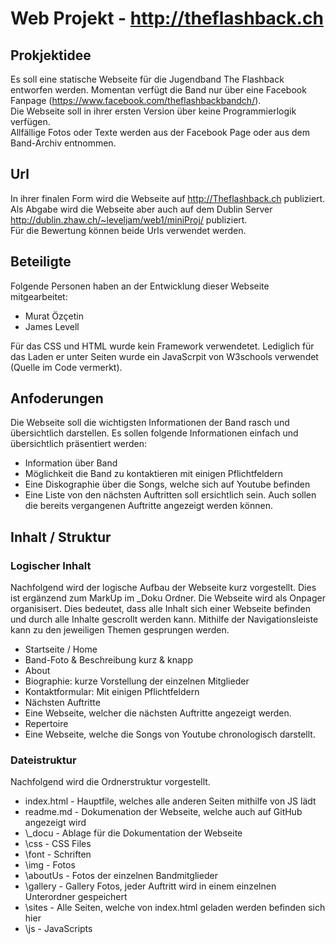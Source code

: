 # Web Projekt - http://theflashback.ch
## Prokjektidee  
Es soll eine statische Webseite für die Jugendband The Flashback entworfen werden. Momentan verfügt die Band nur über eine Facebook Fanpage (https://www.facebook.com/theflashbackbandch/).  
Die Webseite soll in ihrer ersten Version über keine Programmierlogik verfügen.  
Allfällige Fotos oder Texte werden aus der Facebook Page oder aus dem Band-Archiv entnommen.  

## Url
In ihrer finalen Form wird die Webseite auf http://Theflashback.ch publiziert.  
Als Abgabe wird die Webseite aber auch auf dem Dublin Server http://dublin.zhaw.ch/~leveljam/web1/miniProj/ publiziert.  
Für die Bewertung können beide Urls verwendet werden.

## Beteiligte
Folgende Personen haben an der Entwicklung dieser Webseite mitgearbeitet:
* Murat Özçetin  
* James Levell  

Für das CSS und HTML wurde kein Framework verwendetet. Lediglich für das Laden er unter Seiten wurde ein JavaScrpit von W3schools verwendet (Quelle im Code vermerkt).   

## Anfoderungen
Die Webseite soll die wichtigsten Informationen der Band rasch und übersichtlich darstellen. Es sollen folgende Informationen einfach und übersichtlich präsentiert werden:
* Information über Band
* Möglichkeit die Band zu kontaktieren mit einigen Pflichtfeldern
* Eine Diskographie über die Songs, welche sich auf Youtube befinden
* Eine Liste von den nächsten Auftritten soll ersichtlich sein. Auch sollen die bereits vergangenen Auftritte angezeigt werden können.

## Inhalt / Struktur
### Logischer Inhalt
Nachfolgend wird der logische Aufbau der Webseite kurz vorgestellt. Dies ist ergänzend zum MarkUp im \_Doku Ordner. Die Webseite wird als Onpager organisisert. Dies bedeutet, dass alle Inhalt sich einer Webseite befinden und durch alle Inhalte gescrollt werden kann. Mithilfe der Navigationsleiste kann zu den jeweiligen Themen gesprungen werden.

*	Startseite / Home  
 *	Band-Foto & Beschreibung kurz & knapp  
*	About  
 *	Biographie: kurze Vorstellung der einzelnen Mitglieder  
 * 	Kontaktformular: Mit einigen Pflichtfeldern  
*	Nächsten Auftritte  
 * Eine Webseite, welcher die nächsten Auftritte angezeigt werden.  
*	Repertoire  
 *	Eine Webseite, welche die Songs von Youtube chronologisch darstellt.  

### Dateistruktur
Nachfolgend wird die Ordnerstruktur vorgestellt.

* index.html - Hauptfile, welches alle anderen Seiten mithilfe von JS lädt
* readme.md - Dokumenation der Webseite, welche auch auf GitHub angezeigt wird
* \\\_docu - Ablage für die Dokumentation der Webseite
* \css - CSS Files
* \font - Schriften
* \img - Fotos
 * \aboutUs - Fotos der einzelnen Bandmitglieder
 * \gallery - Gallery Fotos, jeder Auftritt wird in einem einzelnen Unterordner gespeichert
* \sites - Alle Seiten, welche von index.html geladen werden befinden sich hier
* \js - JavaScripts
